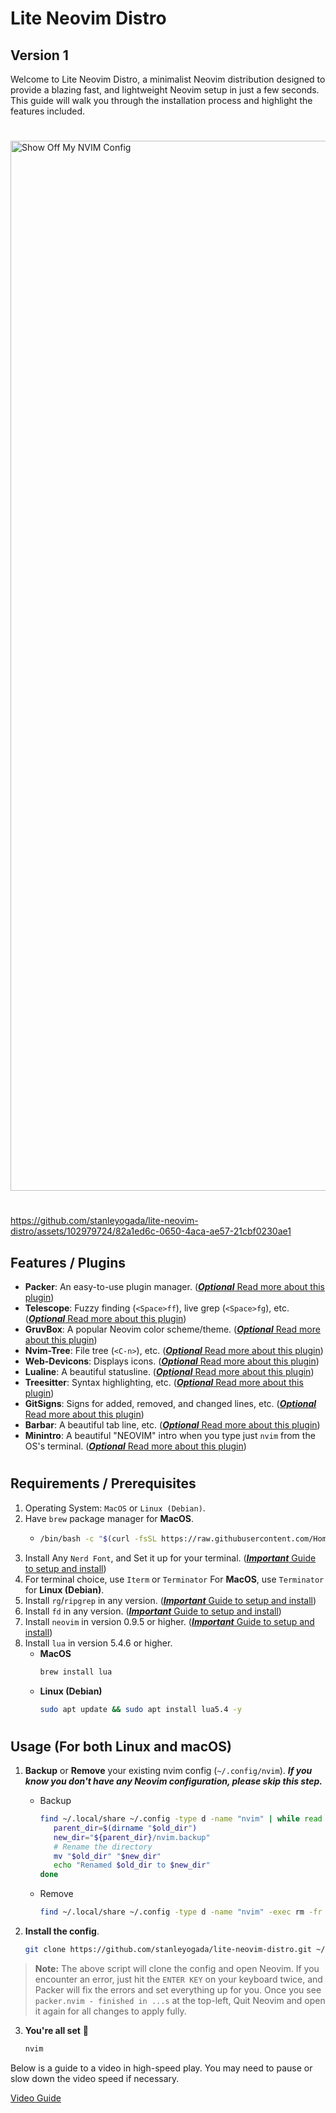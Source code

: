 # Lite Neovim Distro
## Version 1

Welcome to Lite Neovim Distro, a minimalist Neovim distribution designed to provide a blazing fast, and lightweight Neovim setup in just a few seconds. This guide will walk you through the installation process and highlight the features included.

#

<img width="1680" alt="Show Off My NVIM Config" src="https://github.com/stanleyogada/lite-neovim-distro/assets/102979724/0ea663e0-2c91-4ed1-bd93-d90443ee4f71">

#

https://github.com/stanleyogada/lite-neovim-distro/assets/102979724/82a1ed6c-0650-4aca-ae57-21cbf0230ae1



## Features / Plugins
- **Packer**: An easy-to-use plugin manager. ([**_Optional_** Read more about this plugin](https://github.com/wbthomason/packer.nvim))
- **Telescope**: Fuzzy finding (`<Space>ff`), live grep (`<Space>fg`), etc. ([**_Optional_** Read more about this plugin](https://github.com/nvim-telescope/telescope.nvim))
- **GruvBox**: A popular Neovim color scheme/theme. ([**_Optional_** Read more about this plugin](https://github.com/ellisonleao/gruvbox.nvim))
- **Nvim-Tree**: File tree (`<C-n>`), etc. ([**_Optional_** Read more about this plugin](https://github.com/nvim-tree/nvim-tree.lua))
- **Web-Devicons**: Displays icons. ([**_Optional_** Read more about this plugin](https://github.com/nvim-tree/nvim-web-devicons))
- **Lualine**: A beautiful statusline. ([**_Optional_** Read more about this plugin](https://github.com/nvim-lualine/lualine.nvim))
- **Treesitter**: Syntax highlighting, etc. ([**_Optional_** Read more about this plugin](https://github.com/nvim-treesitter/nvim-treesitter))
- **GitSigns**: Signs for added, removed, and changed lines, etc. ([**_Optional_** Read more about this plugin](https://github.com/lewis6991/gitsigns.nvim))
- **Barbar**: A beautiful tab line, etc. ([**_Optional_** Read more about this plugin](https://github.com/romgrk/barbar.nvim))
- **Minintro**: A beautiful "NEOVIM" intro when you type just `nvim` from the OS's terminal. ([**_Optional_** Read more about this plugin](https://github.com/eoh-bse/minintro.nvim))

#
#

## Requirements / Prerequisites
1. Operating System: `MacOS` or `Linux (Debian)`.
2. Have `brew` package manager for **MacOS**.
   - ```bash
     /bin/bash -c "$(curl -fsSL https://raw.githubusercontent.com/Homebrew/install/HEAD/install.sh)"
     ```
3. Install Any `Nerd Font`, and Set it up for your terminal. ([**_Important_** Guide to setup and install](https://github.com/stanleyogada/simple-neovim-configuration/blob/main/guides/NERDFONT.md))
4. For terminal choice, use `Iterm` or `Terminator` For **MacOS**, use `Terminator` for **Linux (Debian)**.
5. Install `rg`/`ripgrep` in any version. ([**_Important_** Guide to setup and install](https://command-not-found.com/rg))
6. Install `fd` in any version. ([**_Important_** Guide to setup and install](https://command-not-found.com/fd))
7. Install `neovim` in version 0.9.5 or higher. ([**_Important_** Guide to setup and install](https://github.com/stanleyogada/simple-neovim-configuration/blob/main/guides/NEOVIM.md))
8. Install `lua` in version 5.4.6 or higher.
    - **MacOS**
        ```bash
        brew install lua
        ```
    - **Linux (Debian)**
        ```bash
        sudo apt update && sudo apt install lua5.4 -y
        ```

#
#
## Usage (For both Linux and macOS)
1. **Backup** or **Remove** your existing nvim config (`~/.config/nvim`). **_If you know you don't have any Neovim configuration, please skip this step._**
   - Backup
       ```bash
       find ~/.local/share ~/.config -type d -name "nvim" | while read -r old_dir; do
          parent_dir=$(dirname "$old_dir")
          new_dir="${parent_dir}/nvim.backup"
          # Rename the directory
          mv "$old_dir" "$new_dir"
          echo "Renamed $old_dir to $new_dir"
       done
       ```
   - Remove
       ```bash
       find ~/.local/share ~/.config -type d -name "nvim" -exec rm -fr {} +
       ```

2. **Install the config**.
     ```bash
     git clone https://github.com/stanleyogada/lite-neovim-distro.git ~/.config/nvim && nvim
     ```
 > **Note:** The above script will clone the config and open Neovim. If you encounter an error, just hit the `ENTER KEY` on your keyboard twice, and Packer will fix the errors and set everything up for you. Once you see `packer.nvim - finished in ...s` at the top-left, Quit Neovim and open it again for all changes to apply fully.

3. **You're all set** 🚀 
     ```bash
     nvim
     ```

Below is a guide to a video in high-speed play. You may need to pause or slow down the video speed if necessary.

[Video Guide](https://github.com/stanleyogada/lite-neovim-distro/assets/102979724/5cb77305-d0d4-46b8-bcf0-dd2ae798dc0f)
